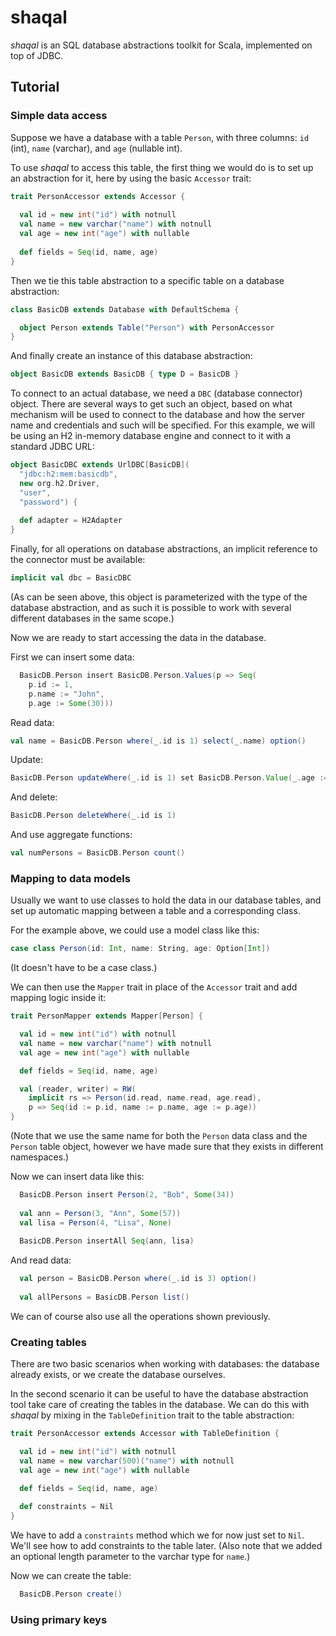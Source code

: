 # shaqal

*shaqal* is an SQL database abstractions toolkit for Scala, implemented on top of JDBC.

## Tutorial

### Simple data access

Suppose we have a database with a table `Person`, with three columns: `id` (int), `name` (varchar), and `age` (nullable int).

To use *shaqal* to access this table, the first thing we would do is to set up an abstraction for it, here by using the basic `Accessor` trait:

```scala
trait PersonAccessor extends Accessor {
  
  val id = new int("id") with notnull
  val name = new varchar("name") with notnull
  val age = new int("age") with nullable
  
  def fields = Seq(id, name, age)
}
```

Then we tie this table abstraction to a specific table on a database abstraction:

```scala
class BasicDB extends Database with DefaultSchema {

  object Person extends Table("Person") with PersonAccessor
}
```

And finally create an instance of this database abstraction:

```scala
object BasicDB extends BasicDB { type D = BasicDB }
```

To connect to an actual database, we need a `DBC` (database connector) object. There are several ways to get such an object, based on what mechanism will be used to connect to the database and how the server name and credentials and such will be specified. For this example, we will be using an H2 in-memory database engine and connect to it with a standard JDBC URL:

```scala
object BasicDBC extends UrlDBC[BasicDB](
  "jdbc:h2:mem:basicdb",
  new org.h2.Driver,
  "user",
  "password") {
  
  def adapter = H2Adapter
}
```

Finally, for all operations on database abstractions, an implicit reference to the connector must be available:

```scala
implicit val dbc = BasicDBC
```

(As can be seen above, this object is parameterized with the type of the database abstraction, and as such it is possible to work with several different databases in the same scope.)

Now we are ready to start accessing the data in the database.

First we can insert some data:

```scala
  BasicDB.Person insert BasicDB.Person.Values(p => Seq(
    p.id := 1,
    p.name := "John",
    p.age := Some(30)))
```

Read data:

```scala
val name = BasicDB.Person where(_.id is 1) select(_.name) option()
```

Update:

```scala
BasicDB.Person updateWhere(_.id is 1) set BasicDB.Person.Value(_.age := Some(40))
```

And delete:

```scala
BasicDB.Person deleteWhere(_.id is 1)
```

And use aggregate functions:

```scala
val numPersons = BasicDB.Person count()
```

### Mapping to data models

Usually we want to use classes to hold the data in our database tables, and set up automatic mapping between a table and a corresponding class.

For the example above, we could use a model class like this:

```scala
case class Person(id: Int, name: String, age: Option[Int])
```

(It doesn't have to be a case class.)

We can then use the `Mapper` trait in place of the `Accessor` trait and add mapping logic inside it:

```scala
trait PersonMapper extends Mapper[Person] {

  val id = new int("id") with notnull
  val name = new varchar("name") with notnull
  val age = new int("age") with nullable

  def fields = Seq(id, name, age)

  val (reader, writer) = RW(
    implicit rs => Person(id.read, name.read, age.read),
    p => Seq(id := p.id, name := p.name, age := p.age))
}
```

(Note that we use the same name for both the `Person` data class and the `Person` table object, however we have made sure that they exists in different namespaces.)

Now we can insert data like this:

```scala
  BasicDB.Person insert Person(2, "Bob", Some(34))
  
  val ann = Person(3, "Ann", Some(57))
  val lisa = Person(4, "Lisa", None)
  
  BasicDB.Person insertAll Seq(ann, lisa)
```

And read data:

```scala
  val person = BasicDB.Person where(_.id is 3) option()
  
  val allPersons = BasicDB.Person list()
```

We can of course also use all the operations shown previously.

### Creating tables

There are two basic scenarios when working with databases: the database already exists, or we create the database ourselves.

In the second scenario it can be useful to have the database abstraction tool take care of creating the tables in the database. We can do this with *shaqal* by mixing in the `TableDefinition` trait to the table abstraction:

```scala
trait PersonAccessor extends Accessor with TableDefinition {

  val id = new int("id") with notnull
  val name = new varchar(500)("name") with notnull
  val age = new int("age") with nullable

  def fields = Seq(id, name, age)
  
  def constraints = Nil  
}
```

We have to add a `constraints` method which we for now just set to `Nil`. We'll see how to add constraints to the table later. (Also note that we added an optional length parameter to the varchar type for `name`.)

Now we can create the table:

```scala
  BasicDB.Person create()
```

### Using primary keys




